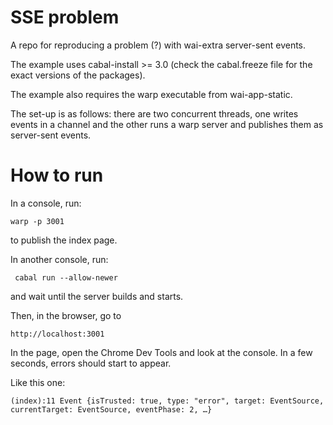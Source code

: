 # SSE problem

A repo for reproducing a problem (?) with wai-extra server-sent events.

The example uses cabal-install >= 3.0 (check the cabal.freeze file for the
exact versions of the packages).

The example also requires the warp executable from wai-app-static.

The set-up is as follows: there are two concurrent threads, one writes events
in a channel and the other runs a warp server and publishes them as server-sent
events.

# How to run

In a console, run:

    warp -p 3001

to publish the index page.

In another console, run:

     cabal run --allow-newer

and wait until the server builds and starts.

Then, in the browser, go to

    http://localhost:3001

In the page, open the Chrome Dev Tools and look at the console. In a few
seconds, errors should start to appear.

Like this one:

    (index):11 Event {isTrusted: true, type: "error", target: EventSource, currentTarget: EventSource, eventPhase: 2, …}

